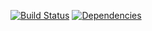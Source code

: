 [![Build Status](https://travis-ci.org/clovislima/htmlstock.svg?branch=master)](https://travis-ci.org/clovislima/htmlstock)
[![Dependencies](https://david-dm.org/clovislima/htmlstock.svg)](https://david-dm.org/clovislima/htmlstock)
